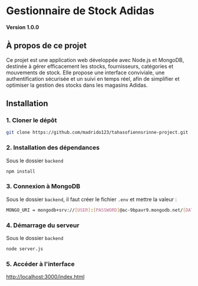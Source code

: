 # Gestionnaire de Stock Adidas  

**Version 1.0.0** 

## À propos de ce projet

Ce projet est une application web développée avec Node.js et MongoDB, destinée à gérer efficacement les stocks, fournisseurs, catégories et mouvements de stock. Elle propose une interface conviviale, une authentification sécurisée et un suivi en temps réel, afin de simplifier et optimiser la gestion des stocks dans les magasins Adidas.  

## Installation

### 1. Cloner le dépôt 

```bash
git clone https://github.com/madrido123/tahasofiennsrinne-project.git
```
### 2. Installation des dépendances
Sous le dossier `backend`
```bash
npm install  
```

### 3. Connexion à MongoDB  
Sous le dossier `backend`, il faut créer le fichier `.env` et mettre la valeur :
```bash
MONGO_URI = mongodb+srv://[USER]:[PASSWORD]@ac-9bpavr9.mongodb.net/[DATABASE]?retryWrites=true&w=majority
```

### 4. Démarrage du serveur
Sous le dossier `backend`
```bash
node server.js 
```


### 5. Accéder à l'interface
[http://localhost:3000/index.html](http://localhost:3000/index.html)



  


